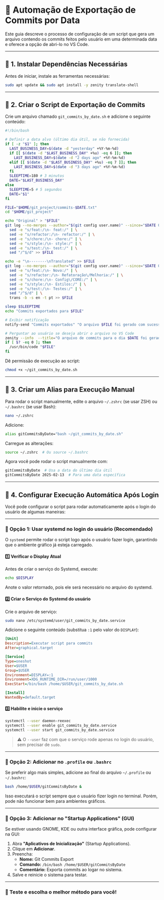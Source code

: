 # 🧵 Automação de Exportação de Commits por Data

Este guia descreve o processo de configuração de um script que gera um arquivo contendo os commits feitos pelo usuário em uma determinada data e oferece a opção de abri-lo no VS Code.

---

## 📌 1. Instalar Dependências Necessárias

Antes de iniciar, instale as ferramentas necessárias:

```sh
sudo apt update && sudo apt install -y zenity translate-shell
```

---

## 📌 2. Criar o Script de Exportação de Commits

Crie um arquivo chamado `git_commits_by_date.sh` e adicione o seguinte conteúdo:

```sh
#!/bin/bash

# Definir a data alvo (último dia útil, se não fornecida)
if [ -z "$1" ]; then
  LAST_BUSINESS_DAY=$(date -d "yesterday" +%Y-%m-%d)
  if [[ $(date -d "$LAST_BUSINESS_DAY" +%u) -eq 6 ]]; then
    LAST_BUSINESS_DAY=$(date -d "2 days ago" +%Y-%m-%d)
  elif [[ $(date -d "$LAST_BUSINESS_DAY" +%u) -eq 7 ]]; then
    LAST_BUSINESS_DAY=$(date -d "3 days ago" +%Y-%m-%d)
  fi
  SLEEPTIME=180 # 3 minutos 
  DATE="$LAST_BUSINESS_DAY"
else
  SLEEPTIME=5 # 5 segundos 
  DATE="$1"
fi

FILE="$HOME/git_project/commits-$DATE.txt"
cd "$HOME/git_project"

echo "Original" > "$FILE"
git log --no-merges --author="$(git config user.name)" --since="$DATE 00:00" --until="$DATE 23:59" --oneline --pretty=format:"%s" | tac | \
  sed -e "s/feat:/\n- feat:/" | \
  sed -e "s/refactor:/\n- refactor:/" | \
  sed -e "s/chore:/\n- chore:/" | \
  sed -e "s/style:/\n- style:/" | \
  sed -e "s/test:/\n- test:/" | \
  sed "/^$/d" >> $FILE

echo -e "\n--------\nTranslated" >> $FILE
git log --no-merges --author="$(git config user.name)" --since="$DATE 00:00" --until="$DATE 23:59" --oneline --pretty=format:"%s" | tac | \
  sed -e "s/feat:/\n- Novo:/" | \
  sed -e "s/refactor:/\n- Refatoração\/Melhoria:/" | \
  sed -e "s/chore:/\n- Config\/CORE:/" | \
  sed -e "s/style:/\n- Estilos:/" | \
  sed -e "s/test:/\n- Testes:/" | \
  sed "/^$/d" | \
  trans -b -s en -t pt >> $FILE

sleep $SLEEPTIME
echo "Commits exportados para $FILE"

# Exibir notificação
notify-send "Commits exportados" "O arquivo $FILE foi gerado com sucesso."

# Perguntar ao usuário se deseja abrir o arquivo no VS Code
zenity --info  --title="O arquivo de commits para o dia $DATE foi gerado." --text="Deseja abri-lo no VS Code?" --width=320
if [ $? -eq 0 ]; then
  /usr/bin/code "$FILE"
fi
```

Dê permissão de execução ao script:

```sh
chmod +x ~/git_commits_by_date.sh
```

---

## 📌 3. Criar um Alias para Execução Manual

Para rodar o script manualmente, edite o arquivo `~/.zshrc` (se usar ZSH) ou `~/.bashrc` (se usar Bash):

```sh
nano ~/.zshrc
```

Adicione:

```sh
alias gitCommitsByDate="bash ~/git_commits_by_date.sh"
```

Carregue as alterações:

```sh
source ~/.zshrc  # Ou source ~/.bashrc
```

Agora você pode rodar o script manualmente com:

```sh
gitCommitsByDate  # Usa a data do último dia útil
gitCommitsByDate 2025-02-13  # Para uma data específica
```

---

## 📌 4. Configurar Execução Automática Após Login

Você pode configurar o script para rodar automaticamente após o login do usuário de algumas maneiras:

---

### 🔹 **Opção 1: Usar systemd no login do usuário** (Recomendado)
O `systemd` permite rodar o script logo após o usuário fazer login, garantindo que o ambiente gráfico já esteja carregado.

#### **1️⃣ Verificar o Display Atual**
Antes de criar o serviço do Systemd, execute:
```bash
echo $DISPLAY
```
Anote o valor retornado, pois ele será necessário no arquivo do systemd.

#### **2️⃣ Criar o Serviço do Systemd do usuário**
Crie o arquivo de serviço:
```bash
sudo nano /etc/systemd/user/git_commits_by_date.service
```
Adicione o seguinte conteúdo (substitua `:1` pelo valor do `DISPLAY`):
```ini
[Unit]
Description=Executar script para commits
After=graphical.target

[Service]
Type=oneshot
User=$USER
Group=$USER
Environment=DISPLAY=:1
Environment=XDG_RUNTIME_DIR=/run/user/1000
ExecStart=/bin/bash /home/$USER/git_commits_by_date.sh

[Install]
WantedBy=default.target
```

#### **3️⃣ Habilite e inicie o serviço**
```sh
systemctl --user daemon-reexec
systemctl --user enable git_commits_by_date.service
systemctl --user start git_commits_by_date.service
```
> ⚠️ O `--user` faz com que o serviço rode apenas no login do usuário, sem precisar de `sudo`.

---

### 🔹 **Opção 2: Adicionar no `.profile` ou `.bashrc`**
Se preferir algo mais simples, adicione ao final do arquivo `~/.profile` ou `~/.bashrc`:
```sh
bash /home/$USER/gitCommitsByDate &
```
Isso executará o script sempre que o usuário fizer login no terminal. Porém, pode não funcionar bem para ambientes gráficos.

---

### 🔹 **Opção 3: Adicionar no "Startup Applications" (GUI)**
Se estiver usando GNOME, KDE ou outra interface gráfica, pode configurar na GUI:
1. Abra **"Aplicativos de Inicialização"** (Startup Applications).
2. Clique em **Adicionar**.
3. Preencha:
   - **Nome:** Git Commits Export
   - **Comando:** `/bin/bash /home/$USER/gitCommitsByDate`
   - **Comentário:** Exporta commits ao logar no sistema.
4. Salve e reinicie o sistema para testar.

---

### 🚀 Teste e escolha o melhor método para você!

